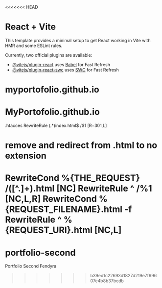 <<<<<<< HEAD
# React + Vite

This template provides a minimal setup to get React working in Vite with HMR and some ESLint rules.

Currently, two official plugins are available:

- [@vitejs/plugin-react](https://github.com/vitejs/vite-plugin-react/blob/main/packages/plugin-react/README.md) uses [Babel](https://babeljs.io/) for Fast Refresh
- [@vitejs/plugin-react-swc](https://github.com/vitejs/vite-plugin-react-swc) uses [SWC](https://swc.rs/) for Fast Refresh
# myportofolio.github.io
# MyPortofolio.github.io

.htacces
<IfModule mod_rewrite.c>
RewriteRule (.*)index\.html$ /$1 [R=301,L]

# remove and redirect from .html to no extension

RewriteCond %{THE_REQUEST} /([^.]+)\.html [NC]
RewriteRule ^ /%1 [NC,L,R]
RewriteCond %{REQUEST_FILENAME}.html -f
RewriteRule ^ %{REQUEST_URI}.html [NC,L]
</IfModule>
=======
# portfolio-second
Portfolio Second Fendyra
>>>>>>> b39ed1c22693d1827d219e7f99607e4b8b37bcdb
